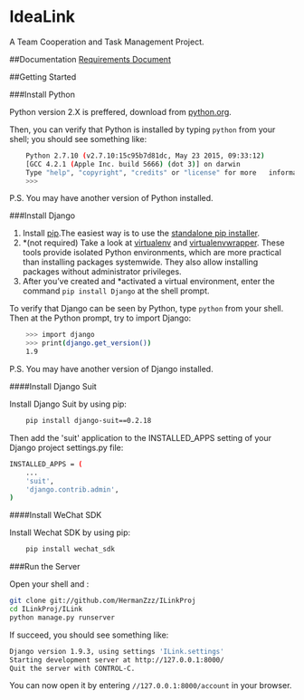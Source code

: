 # IdeaLink
A Team Cooperation and Task Management Project.

##Documentation
[Requirements Document](https://github.com/HermanZzz/ILinkProj/blob/Dev/doc/Documentation.md)

##Getting Started

###Install Python

Python version 2.X is preffered, download from [python.org](https://www.python.org/downloads/).

Then, you can verify that Python is installed by typing `python` from your shell; you should see something like:

```bash
	Python 2.7.10 (v2.7.10:15c95b7d81dc, May 23 2015, 09:33:12) 
	[GCC 4.2.1 (Apple Inc. build 5666) (dot 3)] on darwin
	Type "help", "copyright", "credits" or "license" for more 	information.
	>>> 
```

P.S. You may have another version of Python installed.

###Install Django 


1. Install [pip](https://pip.pypa.io/en/stable/).The easiest way is to use the [standalone pip installer](https://pip.pypa.io/en/latest/installing/#install-pip). 
2. *(not required) Take a look at [virtualenv](https://virtualenv.pypa.io/en/latest/) and [virtualenvwrapper](https://virtualenvwrapper.readthedocs.org/en/latest/). These tools provide isolated Python environments, which are more practical than installing packages systemwide. They also allow installing packages without administrator privileges. 
3. After you’ve created and *activated a virtual environment, enter the command `pip install Django` at the shell prompt.

To verify that Django can be seen by Python, type `python` from your shell. Then at the Python prompt, try to import Django:

```bash
	>>> import django
	>>> print(django.get_version())
	1.9
```

P.S. You may have another version of Django installed.

####Install Django Suit

Install Django Suit by using pip:
```bash
	pip install django-suit==0.2.18
```

Then add the 'suit' application to the INSTALLED_APPS setting of your Django project settings.py file:

```bash
INSTALLED_APPS = (
    ...
    'suit',
    'django.contrib.admin',
)
```

####Install WeChat SDK

Install Wechat SDK by using pip:
```bash
	pip install wechat_sdk
```

###Run the Server

Open your shell and :

```bash
git clone git://github.com/HermanZzz/ILinkProj
cd ILinkProj/ILink
python manage.py runserver
```

If succeed, you should see something like:

```bash
Django version 1.9.3, using settings 'ILink.settings'
Starting development server at http://127.0.0.1:8000/
Quit the server with CONTROL-C.
```

You can now open it by entering `//127.0.0.1:8000/account` in your browser.

